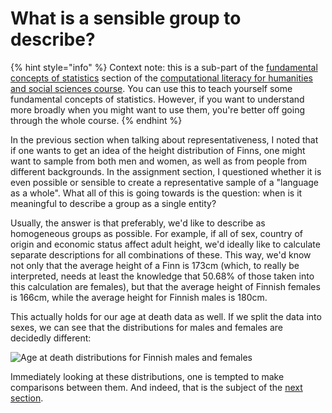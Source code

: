 # What is a sensible group to describe?

{% hint style="info" %}
Context note: this is a sub-part of the [fundamental concepts of statistics](data-analysis-fundamental-concepts-of-statistics.md) section of the [computational literacy for humanities and social sciences course](./). You can use this to teach yourself some fundamental concepts of statistics. However, if you want to understand more broadly when you might want to use them, you're better off going through the whole course.
{% endhint %}

In the previous section when talking about representativeness, I noted that if one wants to get an idea of the height distribution of Finns, one might want to sample from both men and women, as well as from people from different backgrounds. In the assignment section, I questioned whether it is even possible or sensible to create a representative sample of a "language as a whole". What all of this is going towards is the question: when is it meaningful to describe a group as a single entity?

Usually, the answer is that preferably, we'd like to describe as homogeneous groups as possible. For example, if all of sex, country of origin and economic status affect adult height, we'd ideally like to calculate separate descriptions for all combinations of these. This way, we'd know not only that the average height of a Finn is 173cm (which, to really be interpreted, needs at least the knowledge that 50.68% of those taken into this calculation are females), but that the average height of Finnish females is 166cm, while the average height for Finnish males is 180cm.

This actually holds for our age at death data as well. If we split the data into sexes, we can see that the distributions for males and females are decidedly different:

![Age at death distributions for Finnish males and females](<.gitbook/assets/image (49).png>)

Immediately looking at these distributions, one is tempted to make comparisons between them. And indeed, that is the subject of the [next section](comparing-groups.md).
